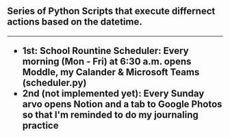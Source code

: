 <h2> Series of Python Scripts that execute differnect actions based on the datetime.
<hr>
<ul> 
<li> 1st: School Rountine Scheduler: Every morning (Mon - Fri) at 6:30 a.m. opens Moddle, my Calander & Microsoft Teams (scheduler.py)
<li> 2nd (not implemented yet): Every Sunday arvo opens Notion and a tab to Google Photos so that I'm reminded to do my journaling practice
